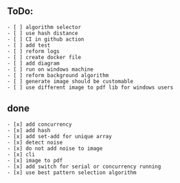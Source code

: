 ## ToDo:
    - [ ] algorithm selector 
    - [ ] use hash distance
    - [ ] CI in github action
    - [ ] add test
    - [ ] reform logs
    - [ ] create docker file
    - [ ] add diagram
    - [ ] run on windows machine
    - [ ] reform background algorithm
    - [ ] generate image should be customable 
    - [ ] use different image to pdf lib for windows users


## done
    - [x] add concurrency
    - [x] add hash
    - [x] add set-add for unique array
    - [x] detect noise
    - [x] do not add noise to image
    - [x] cli
    - [x] image to pdf
    - [x] add switch for serial or concurrency running
    - [x] use best pattern selection algorithm
